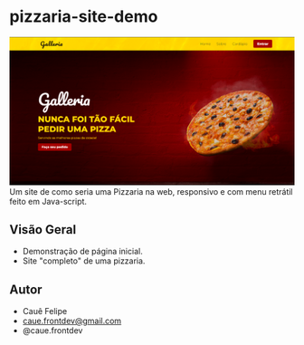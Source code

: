 

# pizzaria-site-demo
![Página Inicial](previa-pizzaria.png)
Um site de como seria uma Pizzaria na web, responsivo e com menu retrátil feito em Java-script.

## Visão Geral

- Demonstração de página inicial.
- Site "completo" de uma pizzaria.

## Autor

- Cauê Felipe
- caue.frontdev@gmail.com
- @caue.frontdev
